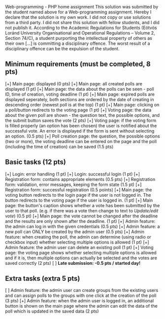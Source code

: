<Asatillo Akhmedov>
<bi6aej>
Web-programming - PHP home assignment
This solution was submitted by the student named above for a Web-programming assignment.
Hereby I declare that the solution is my own work. I did not copy or use solutions from a third party. I did not share this solution with fellow students, and I did not publish it. 
According to the Academic Regulations for Students (Eötvös Loránd University Organisational and Operational Regulations – Volume 2, Section 74/C), a student purporting the intellectual property of others as their own [...] is committing a disciplinary offence.
The worst result of a disciplinary offence can be the expulsion of the student.

## Minimum requirements (must be completed, 8 pts)

[+] Main page: displayed (0 pts)
[+] Main page: all created polls are displayed (1 pt)
[+] Main page: the data about the polls can be seen - poll ID, time of creation, voting deadline (1 pt)
[+] Main page: expired polls are displayed seperately, both sections are ordered by the date of creating in descending order (newest poll is at the top) (1 pt)
[+] Main page: clicking on a poll/button redirects to the voting page (1 pt)
[+] Voting page: the data about the given poll are shown - the question text, the possible options, and the submit button saves the vote (2 pts)
[+] Voting page: if the voting form is filled properly (an option has been chosen) the user is notified about the successful vote. An error is displayed if the form is sent without selecting an option. (0.5 pts)
[+] Poll creation page: the question, the possible options (two or more), the voting deadline can be entered on the page and the poll (including the time of creation) can be saved (1.5 pts)

## Basic tasks (12 pts)

[+] Login: error handling (1 pt)
[+] Login: successful login (1 pt)
[+] Registration form: contains appropriate elements (0.5 pts)
[+] Registration form: validation, error messages, keeping the form state (1.5 pt)
[+] Registration form: successful registration (0.5 points)
[+] Main page: the voting button redirects to the login page if the user is not logged in. The button redirects to the voting page if the user is logged in. (1 pt)
[+] Main page: the button's caption shows whether a vote has been submitted by the user to that poll. (e.g. if there was a vote then change to text to *Update/edit vote*) (0.5 pt)
[+] Main page: the vote cannot be changed after the deadline and the results are only shown after the deadline. (1 pt)
[+] Admin feature: the admin can log in with the given credentials (0.5 pts)
[+] Admin feature: a new poll can ONLY be created by the admin user (0.5 pts)
[+] Admin feature: when creating the poll, the admin can determine (using radio or checkbox input) whether selecting multiple options is allowed (1 pt)
[+] Admin feature: the admin user can delete an existing poll (1 pt)
[+] Voting page: the voting page shows whether selecting multiple options is allowed and if it is, then multiple options can actually be selected and the votes are saved correctly (2 pts)
[ ] **Late submission: -0.5 pts / started day!**

## Extra tasks (extra 5 pts)

[ ] Admin feature: the admin user can create groups from the existing users and can assign polls to the groups with one click at the creation of the poll (3 pts)
[+] Admin feature: when the admin user is logged in, an additional button is shown on the main page where the admin can edit the data of the poll which is updated in the saved data (2 pts)